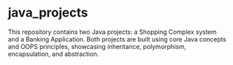 # java_projects
This repository contains two Java projects: a Shopping Complex system and a Banking Application. Both projects are built using core Java concepts and OOPS principles, showcasing inheritance, polymorphism, encapsulation, and abstraction.
